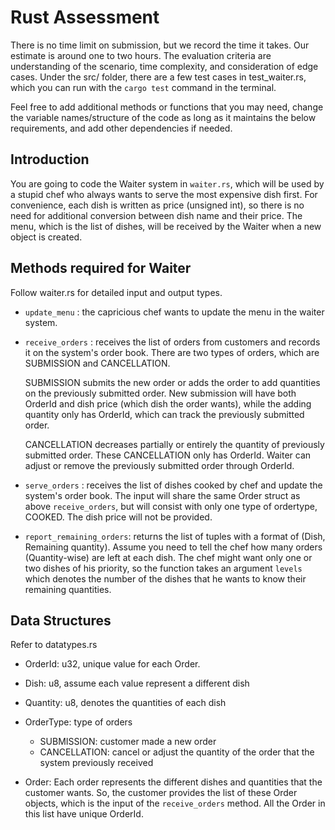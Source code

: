 # Rust Assessment

There is no time limit on submission, but we record the time it takes. Our estimate is around one to two hours.
The evaluation criteria are understanding of the scenario, time complexity, and consideration of edge cases.
Under the src/ folder, there are a few test cases in test_waiter.rs, which you can run with the `cargo test` command in the terminal.

Feel free to add additional methods or functions that you may need, change the variable names/structure of the code as long as it maintains the below requirements, and add other dependencies if needed.

## Introduction

You are going to code the Waiter system in `waiter.rs`, which will be used by a stupid chef who always wants to serve the most expensive dish first. For convenience, each dish is written as price (unsigned int), so there is no need for additional conversion between dish name and their price. The menu, which is the list of dishes, will be received by the Waiter when a new object is created.

## Methods required for Waiter

Follow waiter.rs for detailed input and output types.

- `update_menu` : the capricious chef wants to update the menu in the waiter system.

- `receive_orders` : receives the list of orders from customers and records it on the system's order book. There are two types of orders, which are SUBMISSION and CANCELLATION.

    SUBMISSION submits the new order or adds the order to add quantities on the previously submitted order. New submission will have both OrderId and dish price (which dish the order wants), while the adding quantity only has OrderId, which can track the previously submitted order.

    CANCELLATION decreases partially or entirely the quantity of previously submitted order. These CANCELLATION only has OrderId. Waiter can adjust or remove the previously submitted order through OrderId.

- `serve_orders` : receives the list of dishes cooked by chef and update the system's order book. The input will share the same Order struct as above `receive_orders`, but will consist with only one type of ordertype, COOKED. The dish price will not be provided.

- `report_remaining_orders`: returns the list of tuples with a format of (Dish, Remaining quantity). Assume you need to tell the chef how many orders (Quantity-wise) are left at each dish. The chef might want only one or two dishes of his priority, so the function takes an argument `levels` which denotes the number of the dishes that he wants to know their remaining quantities.

## Data Structures

Refer to datatypes.rs

- OrderId: u32, unique value for each Order.
- Dish: u8, assume each value represent a different dish
- Quantity: u8, denotes the quantities of each dish
- OrderType: type of orders
  - SUBMISSION: customer made a new order
  - CANCELLATION: cancel or adjust the quantity of the order that the system previously received

- Order: Each order represents the different dishes and quantities that the customer wants. So, the customer provides the list of these Order objects, which is the input of the `receive_orders` method. All the Order in this list have unique OrderId.

